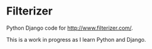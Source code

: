Filterizer
==========

Python Django code for http://www.filterizer.com/.

This is a work in progress as I learn Python and Django.



